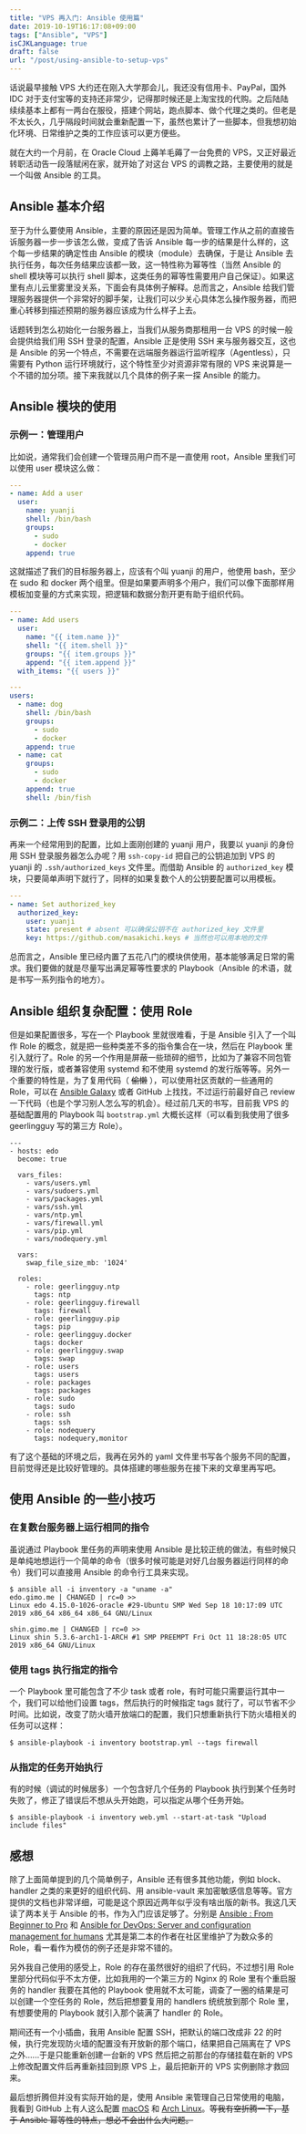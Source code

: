```yaml
---
title: "VPS 再入门: Ansible 使用篇"
date: 2019-10-19T16:17:08+09:00
tags: ["Ansible", "VPS"]
isCJKLanguage: true
draft: false
url: "/post/using-ansible-to-setup-vps"
---
```


话说最早接触 VPS 大约还在刚入大学那会儿，我还没有信用卡、PayPal，国外 IDC 对于支付宝等的支持还非常少，记得那时候还是上淘宝找的代购。之后陆陆续续基本上都有一两台在服役，搭建个网站，跑点脚本、做个代理之类的。但老是不太长久，几乎隔段时间就会重新配置一下，虽然也累计了一些脚本，但我想初始化环境、日常维护之类的工作应该可以更方便些。

就在大约一个月前，在 Oracle Cloud 上薅羊毛薅了一台免费的 VPS，又正好最近转职活动告一段落赋闲在家，就开始了对这台 VPS 的调教之路，主要使用的就是一个叫做 Ansible 的工具。

## Ansible 基本介绍

至于为什么要使用 Ansible，主要的原因还是因为简单。管理工作从之前的直接告诉服务器一步一步该怎么做，变成了告诉 Ansible 每一步的结果是什么样的，这个每一步结果的确定性由 Ansible 的模块（module）去确保，于是让 Ansible 去执行任务，每次任务结果应该都一致，这一特性称为幂等性（当然 Ansible 的 shell 模块等可以执行 shell 脚本，这类任务的幂等性需要用户自己保证）。如果这里有点儿云里雾里没关系，下面会有具体例子解释。总而言之，Ansible 给我们管理服务器提供一个非常好的脚手架，让我们可以少关心具体怎么操作服务器，而把重心转移到描述预期的服务器应该成为什么样子上去。

话题转到怎么初始化一台服务器上，当我们从服务商那租用一台 VPS 的时候一般会提供给我们用 SSH 登录的配置，Ansible 正是使用 SSH 来与服务器交互，这也是 Ansible 的另一个特点，不需要在远端服务器运行监听程序（Agentless），只需要有 Python 运行环境就行，这个特性至少对资源非常有限的 VPS 来说算是一个不错的加分项。接下来我就以几个具体的例子来一探 Ansible 的能力。

## Ansible 模块的使用

### 示例一：管理用户

比如说，通常我们会创建一个管理员用户而不是一直使用 root，Ansible 里我们可以使用 user 模块这么做：

```yaml
---
- name: Add a user
  user:
    name: yuanji
    shell: /bin/bash
    groups:
      - sudo
      - docker
    append: true
```

这就描述了我们的目标服务器上，应该有个叫 yuanji 的用户，他使用 bash，至少在 sudo 和 docker 两个组里。但是如果要声明多个用户，我们可以像下面那样用模板加变量的方式来实现，把逻辑和数据分割开更有助于组织代码。

```yaml
---
- name: Add users
  user:
    name: "{{ item.name }}"
    shell: "{{ item.shell }}"
    groups: "{{ item.groups }}"
    append: "{{ item.append }}"
  with_items: "{{ users }}"
```

```yaml
---
users:
  - name: dog
    shell: /bin/bash
    groups:
      - sudo
      - docker
    append: true
  - name: cat
    groups:
      - sudo
      - docker
    append: true
    shell: /bin/fish
```

### 示例二：上传 SSH 登录用的公钥

再来一个经常用到的配置，比如上面刚创建的 yuanji 用户，我要以 yuanji 的身份用 SSH 登录服务器怎么办呢？用 `ssh-copy-id` 把自己的公钥追加到 VPS 的 yuanji 的 `.ssh/authorized_keys` 文件里。而借助 Ansible 的 `authorized_key` 模块，只要简单声明下就行了，同样的如果复数个人的公钥要配置可以用模板。

```yaml
---
- name: Set authorized_key
  authorized_key:
    user: yuanji
    state: present # absent 可以确保公钥不在 authorized_key 文件里
    key: https://github.com/masakichi.keys # 当然也可以用本地的文件
```

总而言之，Ansible 里已经内置了五花八门的模块供使用，基本能够满足日常的需求。我们要做的就是尽量写出满足幂等性要求的 Playbook（Ansible 的术语，就是书写一系列指令的地方）。

## Ansible 组织复杂配置：使用 Role

但是如果配置很多，写在一个 Playbook 里就很难看，于是 Ansible 引入了一个叫作 Role 的概念，就是把一些种类差不多的指令集合在一块，然后在 Playbook 里引入就行了。Role 的另一个作用是屏蔽一些琐碎的细节，比如为了兼容不同包管理的发行版，或者兼容使用 systemd 和不使用 systemd 的发行版等等。另外一个重要的特性是，为了复用代码（ ~~偷懒~~ ），可以使用社区贡献的一些通用的 Role，可以在 [Ansible Galaxy](https://galaxy.ansible.com/) 或者 GitHub 上找找，不过运行前最好自己 review 一下代码（也是个学习别人怎么写的机会）。经过前几天的书写，目前我 VPS 的基础配置用的 Playbook 叫 `bootstrap.yml` 大概长这样（可以看到我使用了很多 geerlingguy 写的第三方 Role）。

```shell
---
- hosts: edo
  become: true

  vars_files:
    - vars/users.yml
    - vars/sudoers.yml
    - vars/packages.yml
    - vars/ssh.yml
    - vars/ntp.yml
    - vars/firewall.yml
    - vars/pip.yml
    - vars/nodequery.yml

  vars:
    swap_file_size_mb: '1024'

  roles:
    - role: geerlingguy.ntp
      tags: ntp
    - role: geerlingguy.firewall
      tags: firewall
    - role: geerlingguy.pip
      tags: pip
    - role: geerlingguy.docker
      tags: docker
    - role: geerlingguy.swap
      tags: swap
    - role: users
      tags: users
    - role: packages
      tags: packages
    - role: sudo
      tags: sudo
    - role: ssh
      tags: ssh
    - role: nodequery
      tags: nodequery,monitor
```

有了这个基础的环境之后，我再在另外的 yaml 文件里书写各个服务不同的配置，目前觉得还是比较好管理的。具体搭建的哪些服务在接下来的文章里再写吧。

## 使用 Ansible 的一些小技巧

### 在复数台服务器上运行相同的指令

虽说通过 Playbook 里任务的声明来使用 Ansible 是比较正统的做法，有些时候只是单纯地想运行一个简单的命令（很多时候可能是对好几台服务器运行同样的命令）我们可以直接用 Ansible 的命令行工具来实现。

```shell
$ ansible all -i inventory -a "uname -a"
edo.gimo.me | CHANGED | rc=0 >>
Linux edo 4.15.0-1026-oracle #29-Ubuntu SMP Wed Sep 18 10:17:09 UTC 2019 x86_64 x86_64 x86_64 GNU/Linux

shin.gimo.me | CHANGED | rc=0 >>
Linux shin 5.3.6-arch1-1-ARCH #1 SMP PREEMPT Fri Oct 11 18:28:05 UTC 2019 x86_64 GNU/Linux
```

### 使用 tags 执行指定的指令

一个 Playbook 里可能包含了不少 task 或者 role，有时可能只需要运行其中一个，我们可以给他们设置 tags，然后执行的时候指定 tags 就行了，可以节省不少时间。比如说，改变了防火墙开放端口的配置，我们只想重新执行下防火墙相关的任务可以这样：

```shell
$ ansible-playbook -i inventory bootstrap.yml --tags firewall
```

### 从指定的任务开始执行

有的时候（调试的时候居多）一个包含好几个任务的 Playbook 执行到某个任务时失败了，修正了错误后不想从头开始跑，可以指定从哪个任务开始。

```shell
$ ansible-playbook -i inventory web.yml --start-at-task "Upload include files"
```

## 感想

除了上面简单提到的几个简单例子，Ansible 还有很多其他功能，例如 block、handler 之类的来更好的组织代码、用 ansible-vault 来加密敏感信息等等。官方提供的文档也非常详细，可能是这个原因近两年似乎没有啥出版的新书。我这几天读了两本关于 Ansible 的书，作为入门应该足够了。分别是 [Ansible : From Beginner to Pro](https://book.douban.com/subject/26884350/) 和 [Ansible for DevOps: Server and configuration management for humans](https://book.douban.com/subject/26643234/) 尤其是第二本的作者在社区里维护了为数众多的 Role，看一看作为模仿的例子还是非常不错的。

另外我自己使用的感受上，Role 的存在虽然很好的组织了代码，不过想引用 Role 里部分代码似乎不太方便，比如我用的一个第三方的 Nginx 的 Role 里有个重启服务的 handler 我要在其他的 Playbook 使用就不太可能，调查了一圈的结果是可以创建一个空任务的 Role，然后把想要复用的 handlers 统统放到那个 Role 里，有想要使用的 Playbook 就引入那个装满了 handler 的 Role。

期间还有一个小插曲，我用 Ansible 配置 SSH，把默认的端口改成非 22 的时候，执行完发现防火墙的配置没有开放新的那个端口，结果把自己隔离在了 VPS 之外......于是只能重新创建一台新的 VPS 然后把之前那台的存储挂载在新的 VPS 上修改配置文件后再重新挂回到原 VPS 上，最后把新开的 VPS 实例删除才救回来。

最后想折腾但并没有实际开始的是，使用 Ansible 来管理自己日常使用的电脑，我看到 GitHub 上有人这么配置 [macOS](https://github.com/geerlingguy/mac-dev-playbook) 和 [Arch Linux](https://github.com/pigmonkey/spark)。~~等我有空折腾一下，基于 Ansible 幂等性的特点，想必不会出什么大问题。~~
